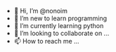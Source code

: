 - 👋 Hi, I’m @nonoim
- 👀 I’m new to learn programming
- 🌱 I’m currently learning python
- 💞️ I’m looking to collaborate on ...
- 📫 How to reach me ...

<!---
nonoim/nonoim is a ✨ special ✨ repository because its `README.md` (this file) appears on your GitHub profile.
You can click the Preview link to take a look at your changes.
--->

